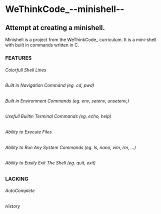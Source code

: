 # WeThinkCode_--minishell--
## Attempt at creating a minishell.
Minishell is a project from the WeThinkCode_ curriculum. It is a mini-shell with built in commands written in C.

### FEATURES
###### Colorfull Shell Lines
###### Built in Navigation Command (eg. cd, pwd)
###### Built in Environment Commands (eg. env, setenv, unsetenv,)
###### Usefull Builtin Terminal Commands (eg. echo, help)
###### Ability to Execute Files
###### Ability to Run Any System Commands (eg. ls, nano, vim, rm, ...)
###### Ability to Easily Exit The Shell (eg. quit, exit)

### LACKING
###### AutoComplete
###### History
